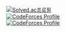 [![Solved.ac프로필](http://mazassumnida.wtf/api/v2/generate_badge?boj=pseong)](https://solved.ac/pseong)
<br>
[![CodeForces Profile](https://cf.leed.at?id=pseong)](https://codeforces.com/profile/pseong)
<br>
[![CodeForces Profile](https://cf.leed.at?id=pseong)](https://codeforces.com/profile/gnoesp)
